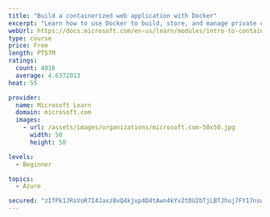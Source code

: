 ```yaml
---
title: "Build a containerized web application with Docker"
excerpt: "Learn how to use Docker to build, store, and manage private container images with the Azure Container Registry."
webUrl: https://docs.microsoft.com/en-us/learn/modules/intro-to-containers/
type: course
price: Free
length: PT57M
ratings:
  count: 4016
  average: 4.6372013
heat: 55

provider:
  name: Microsoft Learn
  domain: microsoft.com
  images:
    - url: /assets/images/organizations/microsoft.com-50x50.jpg
      width: 50
      height: 50

levels:
  - Beginner

topics:
  - Azure

secured: "zIfPk1JRsVoR7I4Jaxz8vQ4kjvp4D4tAwn4kYv2tDU2bTjLBTJhuj7FY17nswIwt8pkBR8E8HXwbvQSz5CD7Wq5p0PCUA6Z45+TkECzATzRCmw3jHeQPI3YpHbWAYJGJemhfxMehwk7AfvwKh+SgsHrBdsstxdbxFfgtLIFq13cwjE7yxV7+XcMmNfVDdNvzWeQeD8E5pv+sEgJzTTtHBL6UVgc+f4AqCK9U0bKH6rcbrilDgzTQqAwtDdlhY1yuJbl4wVxdqkh/VX9cmxJnjOwRYq/uqf2KBYpccnmMiYATI3FTx7NSJGisPIheohj1NelTxkoXcaXWvCAJ8nk0mq3M3NrRkei2/HVpXjtaZyMVdo4qnA9LjlFSUnjHm6QCXOkryNg2kdYekzwExxJMS5QlEzS7yMIM85IuU+rGJmo=;lb5cSIMn5moTvumry7kshQ=="
---
```


